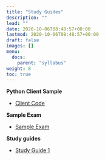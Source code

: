 ```yaml
---
title: "Study Guides"
description: ""
lead: ""
date: 2020-10-06T08:48:57+00:00
lastmod: 2020-10-06T08:48:57+00:00
draft: false
images: []
menu:
  docs:
    parent: "syllabus"
weight: 8
toc: true
---
```


**Python Client Sample**

* [Client Code](https://colab.research.google.com/drive/14p_zyWJ0ddXw_JMdsochHCfV0SI1C03m?usp=sharing)


**Sample Exam**
* [Sample Exam](/docs/syllabus/files/ungraded_exam.pdf)


**Study guides**
* [Study Guide 1](/docs/syllabus/files/study-guide.pdf)

